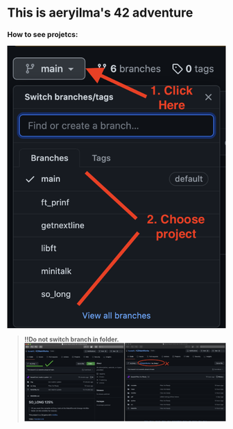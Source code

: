 # **This is aeryilma's 42 adventure**

### How to see projetcs:
![howto](./img/howto.png)
> **!!Do not switch branch in folder.**
![notto](./img/example.png)

